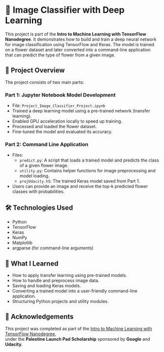 # 🌸 Image Classifier with Deep Learning

This project is part of the **Intro to Machine Learning with TensorFlow Nanodegree**. It demonstrates how to build and train a deep neural network for image classification using TensorFlow and Keras. The model is trained on a flower dataset and later converted into a command-line application that can predict the type of flower from a given image.

## 🚀 Project Overview

The project consists of two main parts:

### Part 1: Jupyter Notebook Model Development
- File: `Project_Image_Classifier_Project.ipynb`
- Trained a deep learning model using a pre-trained network (transfer learning).
- Enabled GPU acceleration locally to speed up training.
- Processed and loaded the flower dataset.
- Fine-tuned the model and evaluated its accuracy.

### Part 2: Command Line Application
- Files:
  - `predict.py`: A script that loads a trained model and predicts the class of a given flower image.
  - `utility.py`: Contains helper functions for image preprocessing and model loading.
  - `projUdacity.h5`: The trained Keras model saved from Part 1.
- Users can provide an image and receive the top-k predicted flower classes with probabilities.

## 🛠️ Technologies Used
- Python
- TensorFlow
- Keras
- NumPy
- Matplotlib
- argparse (for command-line arguments)

## 🧠 What I Learned

- How to apply transfer learning using pre-trained models.
- How to handle and preprocess image data.
- Saving and loading Keras models.
- Converting a trained model into a user-friendly command-line application.
- Structuring Python projects and utility modules.

## 📄 Acknowledgements

This project was completed as part of the [Intro to Machine Learning with TensorFlow Nanodegree]([https://www.udacity.com/course/intro-to-machine-learning-with-tensorflow-nanodegree--nd230]),  
under the **Palestine Launch Pad Scholarship** sponsored by **Google** and **Udacity**.

